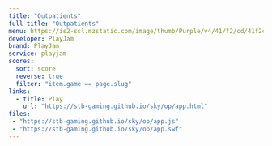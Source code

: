```yaml
---
title: "Outpatients"
full-title: "Outpatients"
menu: https://is2-ssl.mzstatic.com/image/thumb/Purple/v4/41/f2/cd/41f2cdab-01f1-8ebc-1acb-e998e2bd0431/source/512x512bb.jpg
developer: PlayJam
brand: PlayJam
service: playjam
scores:
  sort: score
  reverse: true
  filter: "item.game == page.slug"
links:
  - title: Play
    url: "https://stb-gaming.github.io/sky/op/app.html"
files:
 - "https://stb-gaming.github.io/sky/op/app.js"
 - "https://stb-gaming.github.io/sky/op/app.swf"
---
```

